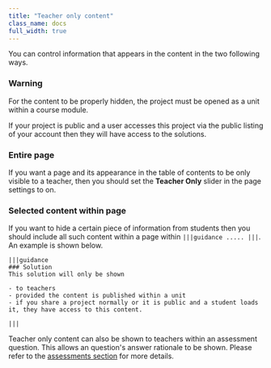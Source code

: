```yaml
---
title: "Teacher only content"
class_name: docs
full_width: true
---
```


You can control information that appears in the content in the two following ways. 

### Warning
For the content to be properly hidden, the project must be opened as a unit within a course module. 

If your project is public and a user accesses this project via the public listing of your account then they will have access to the solutions.

### Entire page
If you want a page and its appearance in the table of contents to be only visible to a teacher, then you should set the **Teacher Only** slider in the page settings to on.

### Selected content within page
If you want to hide a certain piece of information from students then you should include all such content within a page within `|||guidance ..... |||`. An example is shown below.

```
|||guidance
### Solution
This solution will only be shown

- to teachers
- provided the content is published within a unit
- if you share a project normally or it is public and a student loads it, they have access to this content.

|||
```

Teacher only content can also be shown to teachers within an assessment question. This allows an question's answer rationale to be shown. Please refer to the [assessments section](/docs/content/authoring/assessments) for more details.
